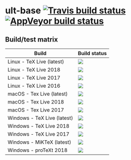 # ult-base [![Travis build status][travis-badge]][travis-url] [![AppVeyor build status][appveyor-badge]][appveyor-url]


## Build/test matrix

| Build                       | Build status                               |
| --------------------------- | ------------------------------------------ |
| Linux - TeX Live (latest)   | [![][travis-linux-tl-latest-badge]](#)     |
| Linux - TeX Live 2018       | [![][travis-linux-tl-2018-badge]](#)       |
| Linux - TeX Live 2017       | [![][travis-linux-tl-2017-badge]](#)       |
| Linux - TeX Live 2016       | [![][travis-linux-tl-2016-badge]](#)       |
| macOS - Tex Live (latest)   | [![][travis-macos-tl-latest-badge]](#)     |
| macOS - Tex Live 2018       | [![][travis-macos-tl-2018-badge]](#)       |
| macOS - Tex Live 2017       | [![][travis-macos-tl-2017-badge]](#)       |
| Windows - TeX Live (latest) | [![][appveyor-texlive-latest-badge]](#)    |
| Windows - TeX Live 2018     | [![][appveyor-texlive-2018-badge]](#)      |
| Windows - TeX Live 2017     | [![][appveyor-texlive-2017-badge]](#)      |
| Windows - MiKTeX (latest)   | [![][appveyor-miktex-latest-badge]](#)     |
| Windows - proTeXt 2018      | [![][appveyor-protext-2018-badge]](#)      |


[travis-badge]: https://travis-ci.org/egraff/ult-base.svg?branch=master
[travis-url]: https://travis-ci.org/egraff/ult-base
[appveyor-badge]: https://ci.appveyor.com/api/projects/status/2i4xagf9s92eoxwu/branch/master?svg=true
[appveyor-url]: https://ci.appveyor.com/project/egraff/ult-base/branch/master

[travis-linux-tl-latest-badge]: https://travis-matrix-badges.herokuapp.com/repos/egraff/ult-base/branches/master/1
[travis-linux-tl-2018-badge]: https://travis-matrix-badges.herokuapp.com/repos/egraff/ult-base/branches/master/2
[travis-linux-tl-2017-badge]: https://travis-matrix-badges.herokuapp.com/repos/egraff/ult-base/branches/master/3
[travis-linux-tl-2016-badge]: https://travis-matrix-badges.herokuapp.com/repos/egraff/ult-base/branches/master/4
[travis-macos-tl-latest-badge]: https://travis-matrix-badges.herokuapp.com/repos/egraff/ult-base/branches/master/5
[travis-macos-tl-2018-badge]: https://travis-matrix-badges.herokuapp.com/repos/egraff/ult-base/branches/master/6
[travis-macos-tl-2017-badge]: https://travis-matrix-badges.herokuapp.com/repos/egraff/ult-base/branches/master/7

[appveyor-texlive-latest-badge]: https://appveyor-matrix-badges.herokuapp.com/repos/egraff/ult-base/branch/master/1
[appveyor-texlive-2018-badge]: https://appveyor-matrix-badges.herokuapp.com/repos/egraff/ult-base/branch/master/2
[appveyor-texlive-2017-badge]: https://appveyor-matrix-badges.herokuapp.com/repos/egraff/ult-base/branch/master/3
[appveyor-miktex-latest-badge]: https://appveyor-matrix-badges.herokuapp.com/repos/egraff/ult-base/branch/master/4
[appveyor-protext-2018-badge]: https://appveyor-matrix-badges.herokuapp.com/repos/egraff/ult-base/branch/master/5

